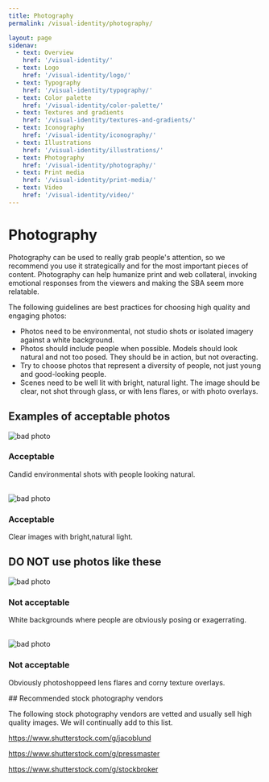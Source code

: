 ```yaml
---
title: Photography
permalink: /visual-identity/photography/

layout: page
sidenav:
  - text: Overview
    href: '/visual-identity/'
  - text: Logo
    href: '/visual-identity/logo/'
  - text: Typography
    href: '/visual-identity/typography/'
  - text: Color palette
    href: '/visual-identity/color-palette/'
  - text: Textures and gradients
    href: '/visual-identity/textures-and-gradients/'
  - text: Iconography
    href: '/visual-identity/iconography/'
  - text: Illustrations
    href: '/visual-identity/illustrations/'
  - text: Photography
    href: '/visual-identity/photography/'
  - text: Print media
    href: '/visual-identity/print-media/'
  - text: Video
    href: '/visual-identity/video/'
---
```


# Photography

Photography can be used to really grab people's attention, so we recommend you use it strategically and for the most important pieces of content. Photography can help humanize print and web collateral, invoking emotional responses from the viewers and making the SBA seem more relatable. 

The following guidelines are best practices for choosing high quality and engaging photos:

<ul>
<li>Photos need to be environmental, not studio shots or isolated imagery against a white background.</li>

<li>Photos should include people when possible. Models should look natural and not too posed. They should be in action, but not overacting.</li> 

<li>Try to choose photos that represent a diversity of people, not just young and good-looking people.</li>

<li>Scenes need to be well lit with bright, natural light. The image should be clear, not shot through glass, or with lens flares, or with photo overlays.</li>
</ul>

## Examples of acceptable photos

<div class="usa-grid-full">
<div class="usa-width-two-thirds">
  <img src="{{ site.baseurl }}/assets/sba/img/pages/photography/Marketing_Plan_CTA.jpg" alt="bad photo" />
</div>
<div class="usa-width-one-third">
  <h3>Acceptable</h3>
  <p>Candid environmental shots with people looking natural.</p>
</div>
</div>
<br/>
<div class="usa-grid-full">
<div class="usa-width-two-thirds">
  <img src="{{ site.baseurl }}/assets/sba/img/pages/photography/Become_a_Lender_CTA.jpg" alt="bad photo" />
</div>
<div class="usa-width-one-third">
  <h3>Acceptable</h3>
  <p>Clear images with bright,natural light.</p>
</div>
</div>

## DO NOT use photos like these

<div class="usa-grid-full">
<div class="usa-width-two-thirds">
  <img src="{{ site.baseurl }}/assets/sba/img/pages/photography/491135732.jpg" alt="bad photo" />
</div>
<div class="usa-width-one-third">
  <h3>Not acceptable</h3>
  <p>White backgrounds where people are obviously posing or exagerrating.</p>
</div>
</div>
<br/>
<div class="usa-grid-full">
<div class="usa-width-two-thirds">
  <img src="{{ site.baseurl }}/assets/sba/img/pages/photography/517054448.jpg" alt="bad photo" />
</div>
<div class="usa-width-one-third">
  <h3>Not acceptable</h3>
  <p>Obviously photoshoppeed lens flares and corny texture overlays.</p>
</div>
</div>
## Recommended stock photography vendors

The following stock photography vendors are vetted and usually sell high quality images. We will continually add to this list.

<a href="https://www.shutterstock.com/g/jacoblund" target="_blank">https://www.shutterstock.com/g/jacoblund</a>

<a href="https://www.shutterstock.com/g/pressmaster" target="_blank">https://www.shutterstock.com/g/pressmaster</a>

<a href="https://www.shutterstock.com/g/stockbroker" target="_blank">https://www.shutterstock.com/g/stockbroker</a>